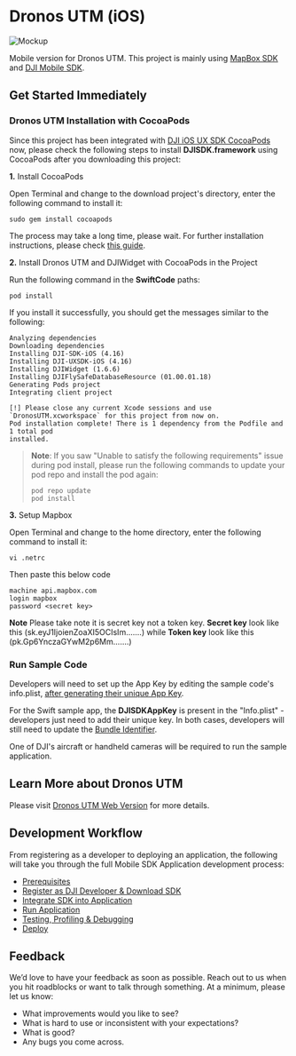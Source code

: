 # Dronos UTM (iOS)

![Mockup](https://raw.githubusercontent.com/Aerodyne-Group/DronosUTM-iOS/main/mockup.png?token=GHSAT0AAAAAACE43GDIGFJZ4XTC7VZ2UIECZFPPOLQ)

Mobile version for Dronos UTM.
This project is mainly using  [MapBox SDK](https://docs.mapbox.com/ios/maps) and [DJI Mobile SDK](http://developer.dji.com/mobile-sdk/).

## Get Started Immediately

### Dronos UTM Installation with CocoaPods

Since this project has been integrated with [DJI iOS UX SDK CocoaPods](https://cocoapods.org/pods/DJI-UXSDK-iOS) now, please check the following steps to install **DJISDK.framework** using CocoaPods after you downloading this project:

**1.** Install CocoaPods

Open Terminal and change to the download project's directory, enter the following command to install it:

~~~
sudo gem install cocoapods
~~~

The process may take a long time, please wait. For further installation instructions, please check [this guide](https://guides.cocoapods.org/using/getting-started.html#getting-started).

**2.** Install Dronos UTM and DJIWidget with CocoaPods in the Project

Run the following command in the **SwiftCode** paths:

~~~
pod install
~~~

If you install it successfully, you should get the messages similar to the following:

~~~
Analyzing dependencies
Downloading dependencies
Installing DJI-SDK-iOS (4.16)
Installing DJI-UXSDK-iOS (4.16)
Installing DJIWidget (1.6.6)
Installing DJIFlySafeDatabaseResource (01.00.01.18)
Generating Pods project
Integrating client project

[!] Please close any current Xcode sessions and use `DronosUTM.xcworkspace` for this project from now on.
Pod installation complete! There is 1 dependency from the Podfile and 1 total pod
installed.
~~~

> **Note**: If you saw "Unable to satisfy the following requirements" issue during pod install, please run the following commands to update your pod repo and install the pod again:
>
> ~~~
> pod repo update
> pod install
> ~~~


**3.** Setup Mapbox

Open Terminal and change to the home directory, enter the following command to install it:

~~~
vi .netrc
~~~

Then paste this below code

~~~
machine api.mapbox.com
login mapbox
password <secret key>
~~~

**Note** Please take note it is secret key not a token key. **Secret key** look like this (sk.eyJ1IjoienZoaXI5OCIsIm.......) while **Token key** look like this (pk.Gp6YnczaGYwM2p6Mm.......)


### Run Sample Code

Developers will need to set up the App Key by editing the sample code's info.plist, [after generating their unique App Key](https://developer.dji.com/mobile-sdk/documentation/quick-start/index.html#generate-an-app-key).

For the Swift sample app, the **DJISDKAppKey** is present in the "Info.plist" - developers just need to add their unique key.
In both cases, developers will still need to update the [Bundle Identifier](http://developer.dji.com/user/mobile-sdk/ios-configuration/).

One of DJI's aircraft or handheld cameras will be required to run the sample application.

## Learn More about Dronos UTM

Please visit [Dronos UTM Web Version](https://dev.dronos.ai/) for more details.

## Development Workflow

From registering as a developer to deploying an application, the following will take you through the full Mobile SDK Application development process:

- [Prerequisites](https://developer.dji.com/mobile-sdk/documentation/application-development-workflow/workflow-prerequisits.html)
- [Register as DJI Developer & Download SDK](https://developer.dji.com/mobile-sdk/documentation/application-development-workflow/workflow-register.html)
- [Integrate SDK into Application](https://developer.dji.com/mobile-sdk/documentation/application-development-workflow/workflow-integrate.html)
- [Run Application](https://developer.dji.com/mobile-sdk/documentation/application-development-workflow/workflow-run.html)
- [Testing, Profiling & Debugging](https://developer.dji.com/mobile-sdk/documentation/application-development-workflow/workflow-testing.html)
- [Deploy](https://developer.dji.com/mobile-sdk/documentation/application-development-workflow/workflow-deploy.html)

## Feedback

We’d love to have your feedback as soon as possible. Reach out to us when you hit roadblocks or want to talk through something. At a minimum, please let us know:

- What improvements would you like to see?
- What is hard to use or inconsistent with your expectations?
- What is good?
- Any bugs you come across.
